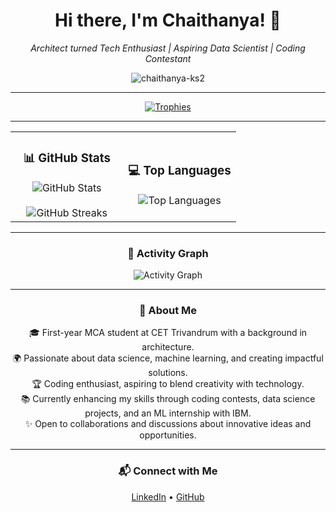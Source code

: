<div align="center">
  <h1>Hi there, I'm Chaithanya! 👋</h1>
  <p>
    <em>Architect turned Tech Enthusiast | Aspiring Data Scientist | Coding Contestant</em>
  </p>
  <img src="https://komarev.com/ghpvc/?username=chaithanya-ks2&label=Profile%20views&color=0e75b6&style=flat" alt="chaithanya-ks2" />
</div>

---

<div align="center">
  <p>
    <a href="https://github.com/ryo-ma/github-profile-trophy">
      <img src="https://github-profile-trophy.vercel.app/?username=chaithanya-ks2&theme=darkhub&margin-w=15&margin-h=15&column=6" alt="Trophies" />
    </a>
  </p>
</div>

---

<table align="center">
  <tr>
    <td width="50%" align="center">
      <h3>📊 GitHub Stats</h3>
      <img src="https://github-readme-stats.vercel.app/api?username=chaithanya-ks2&theme=dark&show_icons=true&count_private=true&include_all_commits=false" alt="GitHub Stats" />
      <br><br>
      <img src="https://github-readme-streak-stats.herokuapp.com/?user=chaithanya-ks2&theme=dark&hide_border=false" alt="GitHub Streaks" />
    </td>
    <td width="50%" align="center">
      <h3>💻 Top Languages</h3>
      <img src="https://github-readme-stats.anuraghazra1.vercel.app/api/top-langs/?username=chaithanya-ks2&theme=dark&hide_border=false&no-bg=true&no-frame=true&langs_count=10" alt="Top Languages" />
    </td>
  </tr>
</table>

---

<div align="center">
  <h3>🚀 Activity Graph</h3>
  <img src="https://github-readme-activity-graph.vercel.app/graph?username=chaithanya-ks2&theme=react-dark" alt="Activity Graph" />
</div>

---

<div align="center">
  <h3>🌟 About Me</h3>
  <p>
    🎓 First-year MCA student at CET Trivandrum with a background in architecture.<br>
    🌍 Passionate about data science, machine learning, and creating impactful solutions.<br>
    🏆 Coding enthusiast, aspiring to blend creativity with technology.<br>
    📚 Currently enhancing my skills through coding contests, data science projects, and an ML internship with IBM.<br>
    ✨ Open to collaborations and discussions about innovative ideas and opportunities.
  </p>
</div>

---

<div align="center">
  <h3>📬 Connect with Me</h3>
  <p>
    <a href="https://www.linkedin.com/in/chaithanya-ks" target="_blank">LinkedIn</a> • <a href="https://github.com/chaithanya-ks2" target="_blank">GitHub</a>
  </p>
</div>

